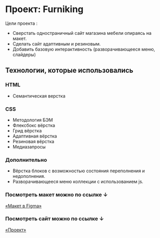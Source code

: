 # Проект: Furniking

Цели проекта : 
- Сверстать одностраничный сайт магазина мебели опираясь на макет. 
- Сделать сайт адаптивным и резиновым.
- Добавить базовую интерактивность (разворачивающееся меню, слайдеры)

## Технологии, которые использовались

### HTML

- Семантическая верстка

### CSS

- Методология БЭМ
- Флексбокс вёрстка
- Грид вёрстка
- Адаптивная вёрстка
- Резиновая вёрстка
- Медиазапросы

### Дополнительно

- Вёрстка блоков с возможностью состояния переполнения и недополнения.
- Разворачивающееся меню коллекции с использованием js.

### Посмотреть макет можно по ссылке ↓

[«Макет в Figma»](https://www.figma.com/file/L9esQuB08ekESC6vXRDtUU/Untitled?type=design&node-id=1%3A23&mode=design&t=iEkUAiMi7aJ4KxC7-1)

### Посмотреть сайт можно по ссылке ↓

[«Проект»](https://lone-firefly.github.io/furniking/)
